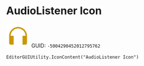 # AudioListener Icon
![](/img/AudioListener%20Icon.png)
GUID: `-5004290452012795762`
```
EditorGUIUtility.IconContent("AudioListener Icon")
```
